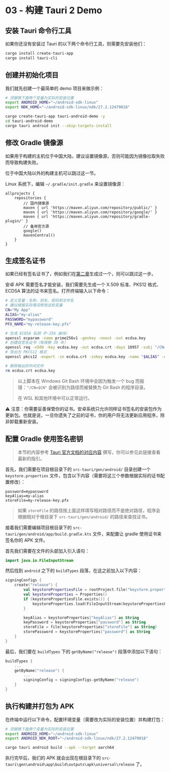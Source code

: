 # 03 - 构建 Tauri 2 Demo

## 安装 Tauri 命令行工具

如果你还没有安装过 Tauri 的以下两个命令行工具，则需要先安装他们：

``` Bash
cargo install create-tauri-app
cargo install tauri-cli
```

## 创建并初始化项目

我们就先创建一个最简单的 demo 项目来做示例：

``` Bash
# 须替换下面两个变量为实际的安装位置
export ANDROID_HOME="~/android-sdk-linux"
export NDK_HOME="~/android-sdk-linux/ndk/27.2.12479018"

cargo create-tauri-app tauri-android-demo -y
cd tauri-android-demo
cargo tauri android init --skip-targets-install
```

## 修改 Gradle 镜像源

如果用于构建的主机位于中国大陆，建议设置镜像源，否则可能因为镜像拉取失败而导致构建失败。

位于中国大陆以外的构建主机可以跳过这一节。

Linux 系统下，编辑 `~/.gradle/init.gradle` 来设置镜像源：

``` Gradle
allprojects {
    repositories {
        // 国内镜像源
        maven { url 'https://maven.aliyun.com/repository/public/' }
        maven { url 'https://maven.aliyun.com/repository/google/' }
        maven { url 'https://maven.aliyun.com/repository/gradle-plugin/' }
        // 备用官方源
        google()
        mavenCentral()  
    }
}
```

## 生成签名证书

如果已经有签名证书了，例如我们在[第二章](./02-构建Slint-Demo.md)生成过一个，则可以跳过这一步。

安卓 APK 需要签名才能安装，我们需要先生成一个 X.509 标准、PKS12 格式、ECDSA 算法的证书来签名。打开终端输入以下命令：

``` Bash
# 定义变量：名称、别名、密码和文件名
# 建议根据实际情况修改这些变量
CN="My App"
ALIAS="my-alias"
PASSWORD="mypassword"
PFX_NAME="my-release-key.pfx"

# 生成 ECDSA 私钥（P-256 曲线）
openssl ecparam -name prime256v1 -genkey -noout -out ecdsa.key
# 创建自签名证书（有效期 30 年）
openssl req -x509 -key ecdsa.key -out ecdsa.crt -days 10957 -subj "/CN=$CN"
# 导出为 PKCS12 格式
openssl pkcs12 -export -in ecdsa.crt -inkey ecdsa.key -name "$ALIAS" -out "$PFX_NAME" -password pass:"$PASSWORD"

# 删除输出的中间文件
rm ecdsa.crt ecdsa.key
```

> 以上脚本在 Windows Git Bash 环境中会因为触发一个 bug 而报错：`"/CN=$CN"` 会被识别为路径而被替换为 Git Bash 的程序目录。
>
> 在 WSL 和其他环境中可以正常运行。

⚠️ 注意：你需要妥善保管你的证书。安卓系统只允许同样证书签名的安装包作为更新包。也就是说，一旦你遗失了之前的证书，你的用户将无法更新应用程序，除非卸载重新安装。

## 配置 Gradle 使用签名密钥

> 本节的内容参考 [Tauri 官方文档的对应内容](https://v2.tauri.app/distribute/sign/android/#configure-gradle-to-use-the-signing-key) 撰写，你可以参见此链接查看最新的指引。

首先，我们需要在项目根目录下的 `src-tauri/gen/android/` 目录创建一个 `keystore.properties` 文件，包含以下内容（需要将这三个参数根据实际的证书配置修改）：

```
password=mypassword
keyAlias=my-alias
storeFile=my-release-key.pfx
```

> 如果 `storeFile` 的路径按上面这样填写相对路径而不是绝对路径，程序会根据相对于根目录下 `src-tauri/gen/android/` 的路径来查找证书。

接着我们需要编辑项目根目录下的 `src-tauri/gen/android/app/build.gradle.kts` 文件，来配置让 gradle 使用证书来签名你的 APK 文件。

首先我们需要在文件的头部加入引入语句：

``` Kotlin
import java.io.FileInputStream
```

然后找到 `android` 之下的 `buildTypes` 段落，在这之前加入以下内容：

``` Kotlin
signingConfigs {
    create("release") {
        val keystorePropertiesFile = rootProject.file("keystore.properties")
        val keystoreProperties = Properties()
        if (keystorePropertiesFile.exists()) {
            keystoreProperties.load(FileInputStream(keystorePropertiesFile))
        }

        keyAlias = keystoreProperties["keyAlias"] as String
        keyPassword = keystoreProperties["password"] as String
        storeFile = file(keystoreProperties["storeFile"] as String)
        storePassword = keystoreProperties["password"] as String
    }
}
```

最后，我们要在 `buildTypes` 下的 `getByName("release")` 段落中添加以下语句：

``` Kotlin
buildTypes {
    ...
    getByName("release") {
        ...
        signingConfig = signingConfigs.getByName("release")
    }
}
```

## 执行构建并打包为 APK

在终端中运行以下命令，配置环境变量（需要改为实际的安装位置）并构建打包：

``` Bash
# 须替换下面两个变量为实际的安装位置
export ANDROID_HOME="~/android-sdk-linux"
export ANDROID_NDK_ROOT="~/android-sdk-linux/ndk/27.2.12479018"

cargo tauri android build --apk --target aarch64
```

执行完毕后，我们的 APK 就会出现在根目录下的 `src-tauri\gen\android\app\build\outputs\apk\universal\release` 了。
